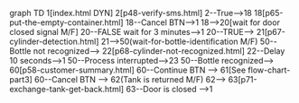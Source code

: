 graph TD
1[index.html DYN]
2[p48-verify-sms.html]
2--True-->18
18[p65-put-the-empty-container.html]
18--Cancel BTN-->1
18-->20[wait for door closed signal M/F]
20--FALSE wait for 3 minutes-->1
20--TRUE-->
21[p67-cylinder-detection.html]
21-->50(wait-for-bottle-identification M/F)
50--Bottle not recognized-->
22[p68-cylinder-not-recognized.html]
22--Delay 10 seconds-->1
50--Process interrupted-->23
50--Bottle recognized-->
60[p58-customer-summary.html]
60--Continue BTN -->
61[See flow-chart-part3]
60--Cancel BTN -->
62(Tank is returned M/F)
62-->
63[p71-exchange-tank-get-back.html]
63--Door is closed -->1

